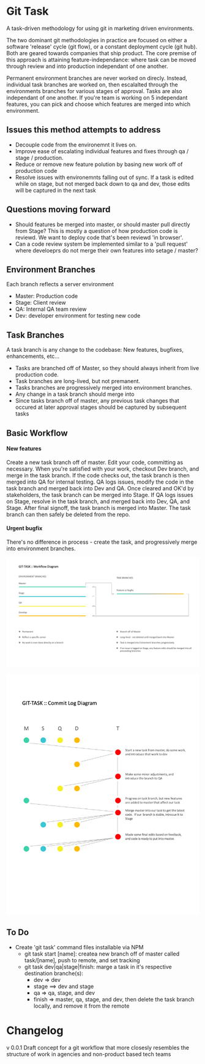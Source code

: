 Git Task
==========
A task-driven methodology for using git in marketing driven environments.

The two dominant git methodologies in practice are focused on either a software 'release' cycle (git flow), or a constant deployment cycle (git hub).  Both are geared towards companies that ship product. The core premise of this approach is attaining feature-independance: where task can be moved through review and into production independant of one another.  

Permanent environment branches are never worked on direcly.  Instead, individual task branches are worked on, then escalalted through the environments branches for various stages of approval.  Tasks are also independant of one another. If you're team is working on 5 independant features, you can pick and choose which features are merged into which environment.


## Issues this method attempts to address
 - Decouple code from the environemnt it lives on.
 - Improve ease of escalating individual features and fixes through qa / stage / production.
 - Reduce or remove new feature polution by basing new work off of production code
 - Resolve issues with environemnts falling out of sync.  If a task is edited while on stage, but not merged back down to qa and dev, those edits will be captured in the next task


## Questions moving forward
  - Should features be merged into master, or should master pull directly from Stage? This is mostly a question of how production code is reviewd. We want to deploy code that's been reviewd 'in browser'.
  - Can a code review system be implemented similar to a 'pull request' where develoeprs do not merge their own features into setage / master?


## Environment Branches
Each branch reflects a server environment
 - Master: Production code
 - Stage: Client review
 - QA: Internal QA team review
 - Dev: developer environment for testing new code 


## Task Branches
A task branch is any change to the codebase: New features, bugfixes, enhancements, etc...
 - Tasks are branched off of Master, so they should always inherit from live production code.  
 - Task branches are long-lived, but not premanent.  
 - Tasks branches are progressively merged into environment branches.
 - Any change in a task branch should merge into 
 - Since tasks branch off of master, any previous task changes that occured at later approval stages should be captured by subsequent tasks


## Basic Workflow
#### New features
Create a new task branch off of master.
Edit your code, committing as necessary.
When you're satisfied with your work, checkout Dev branch, and merge in the task branch.
If the code checks out, the task branch is then merged into QA for internal testing.
  QA logs issues, modify the code in the task branch and merged back into Dev and QA.
Once cleared and OK'd by stakeholders, the task branch can be merged into Stage.
  If QA logs issues on Stage, resolve in the task branch, and merged back into Dev, QA, and Stage.
After final signoff, the task branch is merged into Master.  The task branch can then safely be deleted from the repo.

#### Urgent bugfix
There's no difference in process - create the task, and progressively merge into environment branches.

![Branches in Git-Task](https://raw.githubusercontent.com/mikeweitz/git-task/master/images/diagram-01.jpg)

![Example Commit log in Git-Task](https://raw.githubusercontent.com/mikeweitz/git-task/master/images/diagram-02.jpg)

## To Do
 - Create 'git task' command files installable via NPM
    - git task start [name]: createa new branch off of master called task/[name], push to remote, and set tracking 
    - git task dev|qa|stage|finish: marge a task in it's respective destination branche(s): 
      - dev => dev
      - stage ==> dev and stage
      - qa => qa, stage, and dev
      - finish => master, qa, stage, and dev, then delete the task branch locally, and remove it from the remote


# Changelog
v 0.0.1
Draft concept for a git workflow that more closesly resembles the structure of work in agencies and non-product based tech teams


